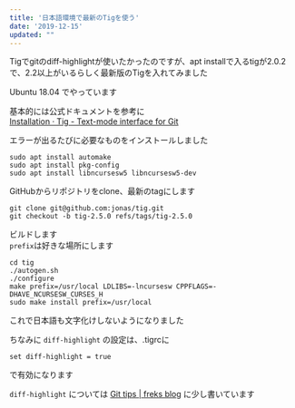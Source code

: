 ```yaml
---
title: '日本語環境で最新のTigを使う'
date: '2019-12-15'
updated: ""
---
```


Tigでgitのdiff-highlightが使いたかったのですが、apt installで入るtigが2.0.2で、2.2以上がいるらしく最新版のTigを入れてみました

Ubuntu 18.04 でやっています

基本的には公式ドキュメントを参考に  
[Installation · Tig \- Text\-mode interface for Git](https://jonas.github.io/tig/INSTALL.html)

エラーが出るたびに必要なものをインストールしました

```
sudo apt install automake
sudo apt install pkg-config
sudo apt install libncursesw5 libncursesw5-dev
```

GitHubからリポジトリをclone、最新のtagにします

```
git clone git@github.com:jonas/tig.git
git checkout -b tig-2.5.0 refs/tags/tig-2.5.0
```

ビルドします  
`prefix`は好きな場所にします  

```
cd tig
./autogen.sh
./configure
make prefix=/usr/local LDLIBS=-lncursesw CPPFLAGS=-DHAVE_NCURSESW_CURSES_H
sudo make install prefix=/usr/local
```

これで日本語も文字化けしないようになりました

ちなみに `diff-highlight` の設定は、.tigrcに

```
set diff-highlight = true
```

で有効になります

`diff-highlight` については [Git tips \| freks blog](https://blog.freks.jp/git/) に少し書いています

